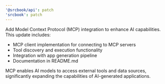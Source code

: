 ```yaml
---
'@srcbook/api': patch
'srcbook': patch
---
```


Add Model Context Protocol (MCP) integration to enhance AI capabilities. This update includes:

- MCP client implementation for connecting to MCP servers
- Tool discovery and execution functionality
- Integration with app generation pipeline
- Documentation in README.md

MCP enables AI models to access external tools and data sources, significantly expanding the capabilities of AI-generated applications.
